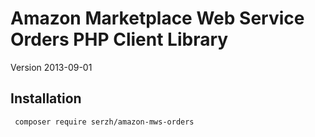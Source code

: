 Amazon Marketplace Web Service Orders PHP Client Library
=================================================
Version 2013-09-01

Installation
------------

     composer require serzh/amazon-mws-orders

